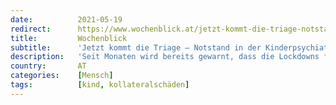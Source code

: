 ```yaml
---
date:          2021-05-19
redirect:      https://www.wochenblick.at/jetzt-kommt-die-triage-notstand-in-der-kinderpsychiatrie/
title:         Wochenblick
subtitle:      'Jetzt kommt die Triage – Notstand in der Kinderpsychiatrie'
description:   'Seit Monaten wird bereits gewarnt, dass die Lockdowns fatale Folgen haben können und mehr Kollateralschäden verursachen als Nutzen bringen. Nun greift auch der Mainstream das Thema auf und meldet, dass die Maßnahmen zu schweren psychischen Schäden führen – vor allem bei Kindern.'
country:       AT
categories:    [Mensch]
tags:          [kind, kollateralschäden]
---
```

